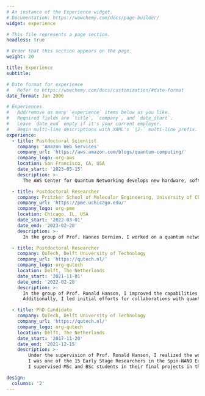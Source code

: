 ```yaml
---
# An instance of the Experience widget.
# Documentation: https://wowchemy.com/docs/page-builder/
widget: experience

# This file represents a page section.
headless: true

# Order that this section appears on the page.
weight: 20

title: Experience
subtitle:

# Date format for experience
#   Refer to https://wowchemy.com/docs/customization/#date-format
date_format: Jan 2006

# Experiences.
#   Add/remove as many `experience` items below as you like.
#   Required fields are `title`, `company`, and `date_start`.
#   Leave `date_end` empty if it's your current employer.
#   Begin multi-line descriptions with YAML's `|2-` multi-line prefix.
experience:
  - title: Postdoctoral Scientist
    company: 'Amazon Web Services'
    company_url: 'https://aws.amazon.com/blogs/quantum-computing/'
    company_logo: org-aws
    location: San Francisco, CA, USA
    date_start: '2023-05-15'
    description: >-
      The AWS Center for Quantum Networking develops new hardware, software, and applications for quantum networks.

  - title: Postdoctoral Researcher
    company: Pritzker School of Molecular Engineering, University of Chicago
    company_url: 'https://pme.uchicago.edu/'
    company_logo: org-pme
    location: Chicago, IL, USA
    date_start: '2022-03-01'
    date_end: '2023-02-28'
    description: >-
      In the group of Prof. Hannes Bernien, I worked on a quantum network node that operates at telecom wavelength based on neutral atoms and nanophotonic cavities. I have developed several open-source software packages for experimental control, which can be found in the [Projects](#projects) section.

  - title: Postdoctoral Researcher
    company: QuTech, Delft University of Technology
    company_url: 'https://qutech.nl/'
    company_logo: org-qutech
    location: Delft, The Netherlands
    date_start: '2021-11-01'
    date_end: '2022-02-28'
    description: >-
      In the group of Prof. Ronald Hanson, I improved the capabilities of the physical layer of our quantum network stack to control multiple qubits, as well as upgraded one of the NV center quantum network nodes for future experiments. 
      Additionally, I led initial efforts for collaborations with quantum start-ups for custom hardware and software development.

  - title: PhD Candidate
    company: QuTech, Delft University of Technology
    company_url: 'https://qutech.nl/'
    company_logo: org-qutech
    location: Delft, The Netherlands
    date_start: '2017-11-20'
    date_end: '2021-12-15'
    description: >-
        Under the supervision of Prof. Ronald Hanson, I realized the world’s first multi-node quantum network and demonstrated the delivery of entanglement using a platform-independent quantum network stack.
        I was one of the 15 Early Stage Researchers in the Spin-NANO European Innovative Training Network funded by the Marie Skłodowska-Curie Actions.
        I supervised MSc and BSc students in their final projects in the Hanson group.

design:
  columns: '2'
---
```

